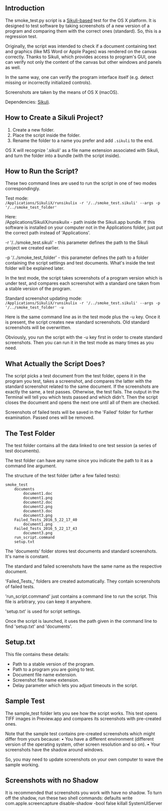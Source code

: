 ## Introduction
The smoke_test.py script is a [Sikuli-based](http://www.sikuli.org/) test for the OS X platform. It is designed to test software by taking screenshots of a new version of a program and comparing them with the correct ones (standard). So, this is a regression test.

Originally, the script was intended to check if a document containing text and graphics (like MS Word or Apple Pages) was rendered on the canvas correctly. Thanks to Sikuli, which provides access to program's GUI, one can verify not only the content of the canvas but other windows and panels as well.

In the same way, one can verify the program interface itself (e.g. detect missing or incorrectly initialized controls).

Screenshots are taken by the means of OS X (macOS).

Dependencies: [Sikuli](http://www.sikuli.org/).

## How to Create a Sikuli Project?
1. Create a new folder.
2. Place the script inside the folder.
3. Rename the folder to a name you prefer and add `.sikuli` to the end.

OS X will recognize '.sikuli' as a file name extension associated with Sikuli, and turn the folder into a bundle (with the script inside).

## How to Run the Script?
These two command lines are used to run the script in one of two modes correspondingly.

Test mode:  
`/Applications/SikuliX/runsikulix -r '/../smoke_test.sikuli' --args -p '/../smoke_test_folder'`

Here:  
/Applications/SikuliX/runsikulix - path inside the Sikuli.app bundle. If this software is installed on your computer not in the Applications folder, just put the correct path instead of 'Applications'.

-r '/../smoke_test.sikuli' - this parameter defines the path to the Sikuli project we created earlier.

-p '/../smoke_test_folder' - this parameter defines the path to a folder containing the script settings and test documents. What's inside the test folder will be explained later.

In the test mode, the script takes screenshots of a program version which is under test, and compares each screenshot with a standard one taken from a stable version of the program.

Standard screenshot updating mode:  
`/Applications/SikuliX/runsikulix -r '/../smoke_test.sikuli' --args -p '/../smoke_test_folder' -u`

Here is the same command line as in the test mode plus the -u key. Once it is present, the script creates new standard screenshots. Old standard screenshots will be overwritten.

Obviously, you run the script with the -u key first in order to create standard screenshots. Then you can run it in the test mode as many times as you need.

## What Actually the Script Does?
The script picks a test document from the test folder, opens it in the program you test, takes a screenshot, and compares the latter with the standard screenshot related to the same document. If the screenshots are exactly the same, a test passes. Otherwise, the test fails. The output in the Terminal will tell you which tests passed and which didn't. Then the script closes the document and opens the next one until all of them are checked.

Screenshots of failed tests will be saved in the 'Failed' folder for further examination. Passed ones will be removed.

## The Test Folder
The test folder contains all the data linked to one test session (a series of test documents).

The test folder can have any name since you indicate the path to it as a command line argument.

The structure of the test folder (after a few failed tests):  

    smoke_test  
        documents  
            document1.doc  
            document1.png  
            document2.doc  
            document2.png  
            document3.doc  
            document3.png  
        Failed_Tests_2016_5_22_17_40  
            document1.png  
        Failed_Tests_2016_5_22_17_43  
            document3.png  
        run_script.command  
        setup.txt

The 'documents' folder stores test documents and standard screenshots. It's name is constant.

The standard and failed screenshots have the same name as the respective document.

'Failed\_Tests_' folders are created automatically. They contain screenshots of failed tests.

'run_script.command' just contains a command line to run the script. This file is arbitrary, you can keep it anywhere.

'setup.txt' is used for script settings.

Once the script is launched, it uses the path given in the command line to find 'setup.txt' and 'documents'.

## Setup.txt
This file contains these details:
- Path to a stable version of the program.
- Path to a program you are going to test.
- Document file name extension.
- Screenshot file name extension.
- Delay parameter which lets you adjust timeouts in the script.

## Sample Test
The sample_test folder lets you see how the script works. This test opens TIFF images in Preview.app and compares its screenshots with pre-created ones.

Note that the sample test contains pre-created screenshots which might differ from yours because:
• You have a different environment (different version of the operating system, other screen resolution and so on).
• Your screenshots have the shadow around windows.

So, you may need to update screenshots on your own computer to wave the sample working.

## Screenshots with no Shadow
It is recommended that screenshots you work with have no shadow. To turn off the shadow, run these two shell commands:
defaults write com.apple.screencapture disable-shadow -bool false
killall SystemUIServer
